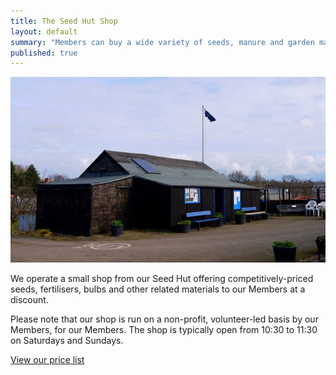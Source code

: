 ```yaml
---
title: The Seed Hut Shop
layout: default
summary: "Members can buy a wide variety of seeds, manure and garden materials from our shop in the seed hut."
published: true
---
```


![Aylestone Allotments Site](/img/seed-hut.jpg "The seed hut")

We operate a small shop from our Seed Hut offering competitively-priced seeds, fertilisers, bulbs and other related materials to our Members at a discount.
 
Please note that our shop is run on a non-profit, volunteer-led basis by our Members, for our Members. The shop is typically open from 10:30 to 11:30 on Saturdays and Sundays.

<a href="https://docs.google.com/spreadsheets/d/1fbLorphUZWlLwbkRisFc3k5nwGr5eUex5vVY2CedxfM/pubhtml?gid=0&single=true" class="button">View our price list</a>
